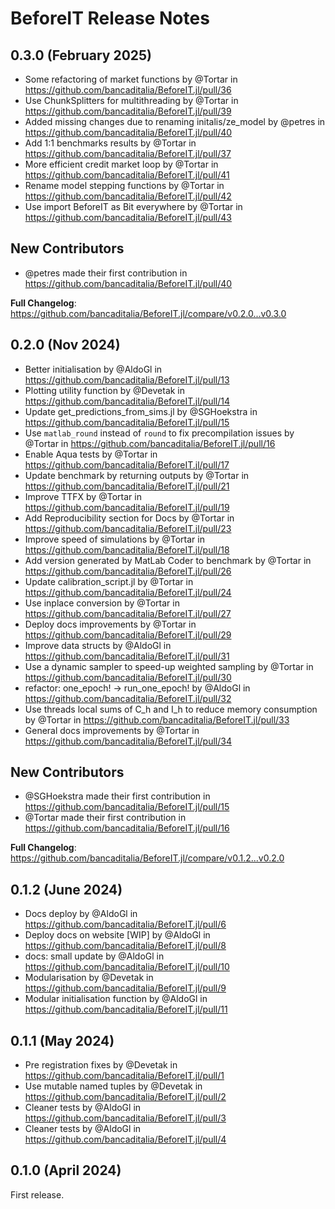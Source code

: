 BeforeIT Release Notes
======================

0.3.0 (February 2025)
------------------

* Some refactoring of market functions by @Tortar in https://github.com/bancaditalia/BeforeIT.jl/pull/36
* Use ChunkSplitters for multithreading by @Tortar in https://github.com/bancaditalia/BeforeIT.jl/pull/39
* Added missing changes due to renaming initalis/ze_model by @petres in https://github.com/bancaditalia/BeforeIT.jl/pull/40
* Add 1:1 benchmarks results by @Tortar in https://github.com/bancaditalia/BeforeIT.jl/pull/37
* More efficient credit market loop by @Tortar in https://github.com/bancaditalia/BeforeIT.jl/pull/41
* Rename model stepping functions by @Tortar in https://github.com/bancaditalia/BeforeIT.jl/pull/42
* Use import BeforeIT as Bit everywhere by @Tortar in https://github.com/bancaditalia/BeforeIT.jl/pull/43

## New Contributors
* @petres made their first contribution in https://github.com/bancaditalia/BeforeIT.jl/pull/40

**Full Changelog**: https://github.com/bancaditalia/BeforeIT.jl/compare/v0.2.0...v0.3.0

0.2.0 (Nov 2024)
------------------

* Better initialisation by @AldoGl in https://github.com/bancaditalia/BeforeIT.jl/pull/13
* Plotting utility function by @Devetak in https://github.com/bancaditalia/BeforeIT.jl/pull/14
* Update get_predictions_from_sims.jl by @SGHoekstra in https://github.com/bancaditalia/BeforeIT.jl/pull/15
* Use `matlab_round` instead of `round` to fix precompilation issues by @Tortar in https://github.com/bancaditalia/BeforeIT.jl/pull/16
* Enable Aqua tests by @Tortar in https://github.com/bancaditalia/BeforeIT.jl/pull/17
* Update benchmark by returning outputs by @Tortar in https://github.com/bancaditalia/BeforeIT.jl/pull/21
* Improve TTFX by @Tortar in https://github.com/bancaditalia/BeforeIT.jl/pull/19
* Add Reproducibility section for Docs by @Tortar in https://github.com/bancaditalia/BeforeIT.jl/pull/23
* Improve speed of simulations by @Tortar in https://github.com/bancaditalia/BeforeIT.jl/pull/18
* Add version generated by MatLab Coder to benchmark by @Tortar in https://github.com/bancaditalia/BeforeIT.jl/pull/26
* Update calibration_script.jl by @Tortar in https://github.com/bancaditalia/BeforeIT.jl/pull/24
* Use inplace conversion by @Tortar in https://github.com/bancaditalia/BeforeIT.jl/pull/27
* Deploy docs improvements by @Tortar in https://github.com/bancaditalia/BeforeIT.jl/pull/29
* Improve data structs by @AldoGl in https://github.com/bancaditalia/BeforeIT.jl/pull/31
* Use a dynamic sampler to speed-up weighted sampling by @Tortar in https://github.com/bancaditalia/BeforeIT.jl/pull/30
* refactor: one_epoch! -> run_one_epoch! by @AldoGl in https://github.com/bancaditalia/BeforeIT.jl/pull/32
* Use threads local sums of C_h and I_h to reduce memory consumption  by @Tortar in https://github.com/bancaditalia/BeforeIT.jl/pull/33
* General docs improvements by @Tortar in https://github.com/bancaditalia/BeforeIT.jl/pull/34

## New Contributors
* @SGHoekstra made their first contribution in https://github.com/bancaditalia/BeforeIT.jl/pull/15
* @Tortar made their first contribution in https://github.com/bancaditalia/BeforeIT.jl/pull/16

**Full Changelog**: https://github.com/bancaditalia/BeforeIT.jl/compare/v0.1.2...v0.2.0

0.1.2 (June 2024)
------------------

* Docs deploy by @AldoGl in https://github.com/bancaditalia/BeforeIT.jl/pull/6
* Deploy docs on website [WIP] by @AldoGl in https://github.com/bancaditalia/BeforeIT.jl/pull/8
* docs: small update by @AldoGl in https://github.com/bancaditalia/BeforeIT.jl/pull/10
* Modularisation by @Devetak in https://github.com/bancaditalia/BeforeIT.jl/pull/9
* Modular initialisation function by @AldoGl in https://github.com/bancaditalia/BeforeIT.jl/pull/11

0.1.1 (May 2024)
------------------

* Pre registration fixes by @Devetak in https://github.com/bancaditalia/BeforeIT.jl/pull/1
* Use mutable named tuples by @Devetak in https://github.com/bancaditalia/BeforeIT.jl/pull/2
* Cleaner tests by @AldoGl in https://github.com/bancaditalia/BeforeIT.jl/pull/3
* Cleaner tests by @AldoGl in https://github.com/bancaditalia/BeforeIT.jl/pull/4

0.1.0 (April 2024)
------------------

First release.
